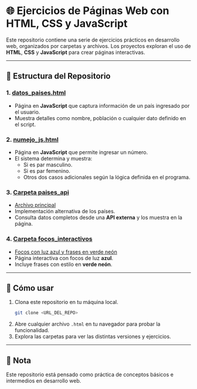 # 🌐 Ejercicios de Páginas Web con HTML, CSS y JavaScript

Este repositorio contiene una serie de ejercicios prácticos en desarrollo web, organizados por carpetas y archivos. Los proyectos exploran el uso de **HTML**, **CSS** y **JavaScript** para crear páginas interactivas.

---

## 📁 Estructura del Repositorio

### 1. [datos_paises.html](./datos_paises.html)  
- Página en **JavaScript** que captura información de un país ingresado por el usuario.
- Muestra detalles como nombre, población o cualquier dato definido en el script.

### 2. [numejo_js.html](./numejo_js.html)  
- Página en **JavaScript** que permite ingresar un número.
- El sistema determina y muestra:
  - Si es par masculino.
  - Si es par femenino.
  - Otros dos casos adicionales según la lógica definida en el programa.

### 3. [Carpeta paises_api](./paises_api/)   
- [Archivo principal](./paises_api/datos_paises.html)
- Implementación alternativa de los países.
- Consulta datos completos desde una **API externa** y los muestra en la página.

### 4. [Carpeta focos_interactivos](./focos_interactivos/)  
- [Focos con luz azul y frases en verde neón](./focos_interactivos/Focoindex.html)
- Página interactiva con focos de luz **azul**.
- Incluye frases con estilo en **verde neón**.

---

## 🚀 Cómo usar
1. Clona este repositorio en tu máquina local.
   ```bash
   git clone <URL_DEL_REPO>
   ```
2. Abre cualquier archivo `.html` en tu navegador para probar la funcionalidad.
3. Explora las carpetas para ver las distintas versiones y ejercicios.

---

## 📌 Nota
Este repositorio está pensado como práctica de conceptos básicos e intermedios en desarrollo web.
